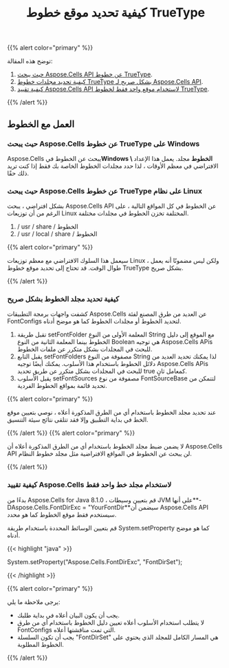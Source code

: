 ﻿---
title: كيفية تحديد موقع خطوط TrueType
type: docs
weight: 30
url: /ar/java/how-to-specify-truetype-fonts-location/
---
{{% alert color="primary" %}}

توضح هذه المقالة:

1. [حيث يبحث Aspose.Cells API عن خطوط TrueType](/cells/ar/java/how-to-specify-truetype-fonts-location/#where-asposecells-looks-for-truetype-fonts-on-windows).
1. [كيفية تحديد مجلدات خطوط TrueType بشكل صريح لـ Aspose.Cells API](/cells/ar/java/how-to-specify-truetype-fonts-location/#how-to-explicitly-specify-a-font-folder).
1. [كيفية تقييد Aspose.Cells API لاستخدام موقع واحد فقط لخطوط TrueType](/cells/ar/java/how-to-specify-truetype-fonts-location/#how-to-restrict-the-asposecells-to-use-only-one-font-folder).

{{% /alert %}}

## **العمل مع الخطوط**

### **حيث يبحث Aspose.Cells عن خطوط TrueType على Windows**

 Aspose.Cells يبحث عن الخطوط في**Windows \ الخطوط** مجلد. يعمل هذا الإعداد الافتراضي في معظم الأوقات ، لذا حدد مجلدات الخطوط الخاصة بك فقط إذا كنت تريد ذلك حقًا.

### **حيث يبحث Aspose.Cells عن خطوط TrueType على نظام Linux**

بشكل افتراضي ، يبحث Aspose.Cells API عن الخطوط في كل المواقع التالية ، على الرغم من أن توزيعات Linux المختلفة تخزن الخطوط في مجلدات مختلفة.

1. / usr / share / الخطوط
1. / usr / local / share / الخطوط

{{% alert color="primary" %}}

 سيعمل هذا السلوك الافتراضي مع معظم توزيعات Linux ، ولكن ليس مضمونًا أنه يعمل طوال الوقت. قد تحتاج إلى تحديد موقع خطوط TrueType بشكل صريح.

{{% /alert %}}

### **كيفية تحديد مجلد الخطوط بشكل صريح**

كشفت واجهات برمجة التطبيقات Aspose.Cells عن العديد من طرق المصنع لفئة FontConfigs لتحديد الخطوط أو مجلدات الخطوط كما هو موضح أدناه.

1. تقبل طريقة setFontFolder المعلمة الأولى من النوع String مع الموقع إلى دليل الخطوط بينما المعلمة الثانية من النوع Boolean هي توجيه Aspose.Cells APis للبحث في المجلدات بشكل متكرر عن ملفات الخطوط.
1. يقبل التابع setFontFolders مصفوفة من النوع String لذا يمكنك تحديد العديد من دلائل الخطوط باستخدام هذا الأسلوب. يمكنك أيضًا توجيه Aspose.Cells APis للبحث في المجلدات بشكل متكرر عن طريق تحديد true كمعامل ثانٍ.
1. يقبل الأسلوب setFontSources مصفوفة من نوع FontSourceBase لتتمكن من تحديد قائمة بمواقع الخطوط الفردية.

{{% alert color="primary" %}}

عند تحديد مجلد الخطوط باستخدام أي من الطرق المذكورة أعلاه ، نوصي بتعيين موقع الخط في بداية التطبيق وإلا فقد تتلقى نتائج سيئة التنسيق.

{{% /alert %}} {{% alert color="primary" %}}

لا يضمن ضبط مجلد الخطوط باستخدام أي من الطرق المذكورة أعلاه أن Aspose.Cells API لن يبحث عن الخطوط في المواقع الافتراضية مثل مجلد خطوط النظام.

{{% /alert %}}

### **كيفية تقييد Aspose.Cells لاستخدام مجلد خط واحد فقط**

 بدءًا من Aspose.Cells for Java 8.1.0 ، قم بتعيين وسيطات JVM على أنها**-DAspose.Cells.FontDirExc = "YourFontDir**سيضمن أن Aspose.Cells API سيستخدم فقط موقع الخطوط كما هو محدد.

قم بتعيين الوسائط المحددة باستخدام طريقة System.setProperty كما هو موضح أدناه.

{{< highlight "java" >}}

System.setProperty("Aspose.Cells.FontDirExc", "FontDirSet");

{{< /highlight >}}

{{% alert color="primary" %}}

يرجى ملاحظة ما يلي:

- يجب أن يكون البيان أعلاه في بداية طلبك.
- لا يتطلب استخدام الأسلوب أعلاه تعيين دليل الخطوط باستخدام أي من طرق FontConfigs التي تمت مناقشتها أعلاه.
- يجب أن تكون السلسلة "FontDirSet" هي المسار الكامل للمجلد الذي يحتوي على الخطوط المطلوبة.

{{% /alert %}}
